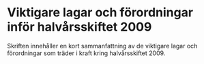 # Viktigare lagar och förordningar inför halvårsskiftet 2009

Skriften innehåller en kort sammanfattning av de viktigare lagar och förordningar som träder i kraft kring halvårsskiftet 2009\.
